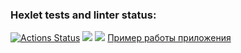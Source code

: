 ### Hexlet tests and linter status:
[![Actions Status](https://github.com/StanislavOkopnyi/python-project-50/workflows/hexlet-check/badge.svg)](https://github.com/StanislavOkopnyi/python-project-50/actions)
<a href="https://codeclimate.com/github/StanislavOkopnyi/python-project-50/maintainability"><img src="https://api.codeclimate.com/v1/badges/d58d8329a2afaf9f91a9/maintainability" /></a>
<a href="https://codeclimate.com/github/StanislavOkopnyi/python-project-50/test_coverage"><img src="https://api.codeclimate.com/v1/badges/d58d8329a2afaf9f91a9/test_coverage" /></a>
[Пример работы приложения](https://asciinema.org/a/IdyGo3MJrNEDtCNeCCeDM0dvj)
